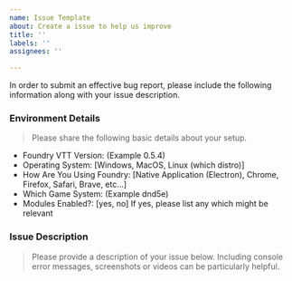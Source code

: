 ```yaml
---
name: Issue Template
about: Create a issue to help us improve
title: ''
labels: ''
assignees: ''

---
```


In order to submit an effective bug report, please include the following information along with your issue description.

### Environment Details

> Please share the following basic details about your setup.

* Foundry VTT Version: (Example 0.5.4)
* Operating System: [Windows, MacOS, Linux (which distro)]
* How Are You Using Foundry: [Native Application (Electron), Chrome, Firefox, Safari, Brave, etc...]
* Which Game System: (Example dnd5e)
* Modules Enabled?: [yes, no] If yes, please list any which might be relevant

### Issue Description

> Please provide a description of your issue below. Including console error messages, screenshots or videos can be particularly helpful.
